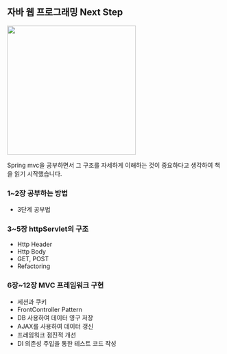 ## 자바 웹 프로그래밍 Next Step

<img src="https://github.com/piaochung/review/blob/main/%EC%9E%90%EB%B0%94-%EC%9B%B9-%ED%94%84%EB%A1%9C%EA%B7%B8%EB%9E%98%EB%B0%8D-Next-Step/images/%EC%9E%90%EB%B0%94-%EC%9B%B9-%ED%94%84%EB%A1%9C%EA%B7%B8%EB%9E%98%EB%B0%8D-Next-Step.jpg" width="300">

Spring mvc을 공부하면서 그 구조를 자세하게 이해하는 것이 중요하다고 생각하여 책을 읽기 시작했습니다.

### 1~2장 공부하는 방법
- 3단계 공부법

### 3~5장 httpServlet의 구조
- Http Header
- Http Body
- GET, POST
- Refactoring

### 6장~12장 MVC 프레임워크 구현
- 세션과 쿠키
- FrontController Pattern
- DB 사용하여 데이터 영구 저장
- AJAX를 사용하여 데이터 갱신
- 프레임워크 점진적 개선
- DI 의존성 주입을 통한 테스트 코드 작성
